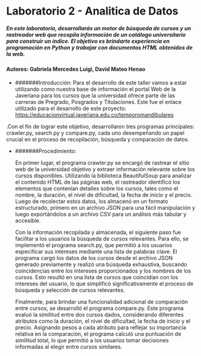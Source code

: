 # Laboratorio 2 - Analitica de Datos 
##### En este laboratorio, desarrollarás un motor de búsqueda de cursos y un rastreador web que recopila información de un catálogo universitario para construir un índice. El objetivo es brindarte experiencia en programación en Python y trabajar con documentos HTML obtenidos de la web.
#### Autores: Gabriela Mercedes Luigi, David Mateo Henao

- #######Introducción:
        Para el desarrollo de este taller vamos a estar utilizando como nuestra  base de información el portal Web de la Javeriana para los cursos que la universidad ofrece parte de las carreras de Pregrado, Posgrados y Titulaciones. Este fue el enlace utilizado para el desarrollo de este proyecto: 
  https://educacionvirtual.javeriana.edu.co/temporomandibulares

 .Con el fin de lograr este objetivo, desarrollaron tres programas principales: crawler.py, search.py y compare.py, cada uno desempeñando un papel crucial en el proceso de recopilación, búsqueda y comparación de datos.

- #######Procedimiento:

  En primer lugar, el programa crawler.py se encargó de rastrear el sitio web de la universidad objetivo y extraer información relevante sobre los cursos         disponibles. Utilizando la biblioteca BeautifulSoup para analizar el contenido HTML de las páginas web, el rastreador identificó los elementos que contenían detalles sobre los cursos, tales como el nombre, la duración, el nivel de dificultad, la fecha de inicio y el precio. Luego de recolectar estos datos, los almacenó en un formato estructurado, primero en un archivo JSON para una fácil manipulación y luego exportándolos a un archivo CSV para un análisis más tabular y accesible.

  Con la información recopilada y almacenada, el siguiente paso fue facilitar a los usuarios la búsqueda de cursos relevantes. Para ello, se implementó el programa search.py, que permitió a los usuarios especificar sus intereses mediante una lista de palabras clave. El programa cargó los datos de los cursos desde el archivo JSON generado previamente y realizó una búsqueda exhaustiva, buscando coincidencias entre los intereses proporcionados y los nombres de los cursos. Esto resultó en una lista de cursos que coincidían con los intereses del usuario, lo que simplificó significativamente el proceso de búsqueda y selección de cursos relevantes.

  Finalmente, para brindar una funcionalidad adicional de comparación entre cursos, se desarrolló el programa compare.py. Este programa evaluó la similitud entre dos cursos dados, considerando diferentes atributos como la duración, el nivel de dificultad, la fecha de inicio y el precio. Asignando pesos a cada atributo para reflejar su importancia relativa en la comparación, el programa calculó una puntuación de similitud total, lo que permitió a los usuarios tomar decisiones informadas al elegir entre cursos similares.
  
